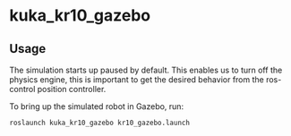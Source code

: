 kuka_kr10_gazebo
================

## Usage
The simulation starts up paused by default. This enables us to turn off the physics engine, this is important to get the desired behavior from the ros-control position controller.


To bring up the simulated robot in Gazebo, run:
```
roslaunch kuka_kr10_gazebo kr10_gazebo.launch
```
